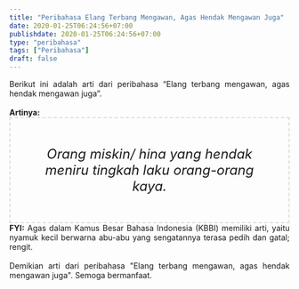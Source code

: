 ```yaml
---
title: "Peribahasa Elang Terbang Mengawan, Agas Hendak Mengawan Juga"
date: 2020-01-25T06:24:56+07:00
publishdate: 2020-01-25T06:24:56+07:00
type: "peribahasa"
tags: ["Peribahasa"]
draft: false
---
```


<div dir="ltr" style="text-align: left;" trbidi="on"><div style="text-align: justify;">Berikut ini adalah arti dari peribahasa “Elang terbang mengawan, agas hendak mengawan juga”.</div><br /><div style="text-align: justify;"><b>Artinya:</b></div><div style="border: 2px dashed #ddd; font-size: 24px; height: auto; margin: 0 auto; padding: 50px; text-align: center; width: auto;"><i>Orang miskin/ hina yang hendak meniru tingkah laku orang-orang kaya.</i></div><div style="text-align: justify;"><b>FYI:</b> Agas dalam Kamus Besar Bahasa Indonesia (KBBI) memiliki arti, yaitu nyamuk kecil berwarna abu-abu yang sengatannya terasa pedih dan gatal; rengit.<br /><br /></div><div style="text-align: justify;">Demikian arti dari peribahasa "Elang terbang mengawan, agas hendak mengawan juga". Semoga bermanfaat.</div></div>
